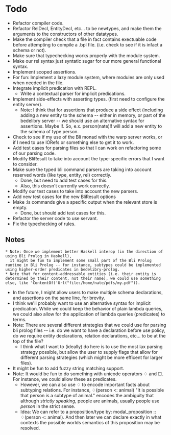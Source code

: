 
Todo
====
  * Refactor compiler code.
  * Refactor RelDecl, EntityDecl, etc... to be newtypes, and
        make them the arguments to the constructors of other datatypes.
  * Make the compiler check that a file in fact contains
    exectuable code before attempting to compile a .bpl file. (i.e. check to
    see if it is infact a schema or not).
  * Make sure that typechecking works properly with the module system.
  * Make our rel syntax just syntatic sugar for our more general functional syntax.
  * Implement scoped assertions.
  * For fun: Implement a lazy module system, where modules are only used
    when needed in the file. 
  * Integrate implicit predication with REPL.
      * Write a contextual parser for implicit predications.
  * Implement side-effects with asserting types. (first need to configure the entity server).
     * Note: I think that for assertions that produce a side effect (including adding a new entity
             to the schema -- either in memory, or part of the bedelibry server -- we should use
             an alternative syntax for assertions. Maybe !!. So, e.x. person(nate)!! will add a new
             entity to the schema of type person.
  * Check to see if my use of the Bli monad with the warp server works,
    or if I need to use IORefs or something else to get it to work.
  * Add test cases for parsing files so that I can work on refactoring some of our parsing code.
  * Modify BliResult to take into account the type-specific errors that I want to consider.
  * Make sure the typed bli command parsers are taking into account reserved words (like type, entity, rel) correctly.
      * Done, but need to add test cases for this.
      * Also, this doesn't currently work correctly.
  * Modify our test cases to take into account the new parsers.
  * Add new test cases for the new BliResult options
  * Make :ls commands give a specific output when the relevant store is empty.
     * Done, but should add test cases for this.
  * Refactor the server code to use servant.
  * Fix the typechecking of rules.
    
Notes
-----
    * Note: Once we implement better Haskell interop (in the direction of using Bli Prolog in Haskell),
      it might be fun to implement some small part of the Bli Prolog runtime in Bli Prolog -- for instance, subtypes could be implemented using higher-order predicates in bedelibry-prolog.
    * Note that for content-addressable entities (i.e. their entity is determined by their content, not their name), we could use something else, like 'ContentOf('Url("file:/home/nate/pdfs/my.pdf")).
  * In the future, I might allow users to make multiple schema declarations, and assertions on the same line, for brevity.
  * I think we'll probably want to use an alternative syntax for implicit predication.
    While we could keep the behavior of plain lambda queries, we could also 
    allow for the application of lambda queries (predicates) to terms.
  * Note: There are several different strategies that we could use for parsing
    bli prolog files -- i.e. do we want to have a declaration before use
    policy, do we require entity declarations, relation declarations, etc... to be at the
    top of the file? 
      * I think what I want to (ideally) do here is to use the most
        lax parsing strategy possible, but allow the user to supply flags
        that allow for different parsing strategies (which might be more efficent
        for larger files).
  * It might be fun to add fuzzy string matching support.
  * Note: It would be fun to do something with unicode operators ♢ and ☐. For instance, we could
    allow these as predicates.
       * However, we can also use ♢ to encode important facts about subtyping relations.
         For instance, ♢(person <: animal) "It is possible that person is a subtype of animal."
         encodes the ambiguity that although *strictly speaking*, people are animals,
         usually people use *person* in the strict sense.
       * Idea: We can refer to a proposition/type by:
           modal_proposition :: ♢(person <: animal).
         And then later we can declare exactly in what contexts 
         the possible worlds semantics of this proposition may be resolved.